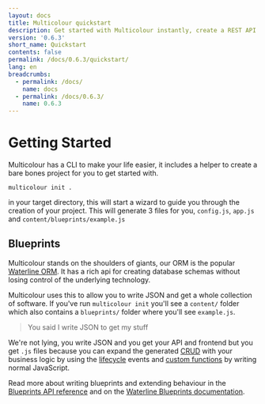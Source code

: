 ```yaml
---
layout: docs
title: Multicolour quickstart
description: Get started with Multicolour instantly, create a REST API in less than 5 minutes.
version: '0.6.3'
short_name: Quickstart
contents: false
permalink: /docs/0.6.3/quickstart/
lang: en
breadcrumbs:
  - permalink: /docs/
    name: docs
  - permalink: /docs/0.6.3/
    name: 0.6.3
---
```


# Getting Started
Multicolour has a CLI to make your life easier, it includes a helper to create a bare bones project for you to get started with.

`multicolour init .`

in your target directory, this will start a wizard to guide you through the creation of your project. This will generate 3 files for you, `config.js`, `app.js` and `content/blueprints/example.js`

## Blueprints

Multicolour stands on the shoulders of giants, our ORM is the popular [Waterline ORM][waterline]. It has a rich api for creating database schemas without losing control of the underlying technology.

Multicolour uses this to allow you to write JSON and get a whole collection of software. If you've run `multicolour init` you'll see a `content/` folder which also contains a `blueprints/` folder where you'll see `example.js`.

> You said I write JSON to get my stuff

We're not lying, you write JSON and you get your API and frontend but you get `.js` files because you can expand the generated [CRUD][crud] with your business logic by using the [lifecycle][waterline-lifecycle] events and [custom functions][custom-functions] by writing normal JavaScript.

Read more about writing blueprints and extending behaviour in the [Blueprints API reference][blueprints] and on the [Waterline Blueprints documentation][waterline-blueprints].

[waterline]: https://github.com/balderdashy/waterline
[crud]: https://en.wikipedia.org/wiki/Create,_read,_update_and_delete
[waterline-lifecycle]: https://github.com/balderdashy/waterline-docs/blob/master/models/lifecycle-callbacks.md
[custom-functions]: https://github.com/balderdashy/waterline-docs/blob/master/models/instance-class-methods.md
[waterline-blueprints]: https://github.com/balderdashy/waterline-docs/blob/master/models/models.md
[blueprints]: /docs/0.6.3/collections/#blueprints
